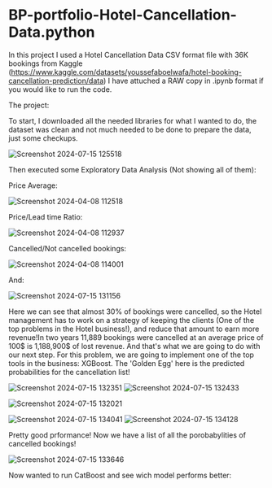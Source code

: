 # BP-portfolio-Hotel-Cancellation-Data.python

In this project I used a Hotel Cancellation Data CSV format file with 36K bookings from Kaggle (https://www.kaggle.com/datasets/youssefaboelwafa/hotel-booking-cancellation-prediction/data)
I have attuched a RAW copy in .ipynb format if you would like to run the code.

The project:

To start, I downloaded all the needed libraries for what I wanted to do, the dataset was clean and not much needed to be done to prepare the data, just some checkups.

![Screenshot 2024-07-15 125518](https://github.com/user-attachments/assets/9b2788ee-70ff-464f-a561-4129408df434)

Then executed some Exploratory Data Analysis (Not showing all of them):

Price Average:

![Screenshot 2024-04-08 112518](https://github.com/user-attachments/assets/160ec2cf-1e91-4c7b-803f-80d752a2b14e)

Price/Lead time Ratio:

![Screenshot 2024-04-08 112937](https://github.com/user-attachments/assets/635ef72a-f14f-44e3-b37e-fe64aabea8d2)

Cancelled/Not cancelled bookings:

![Screenshot 2024-04-08 114001](https://github.com/user-attachments/assets/e5eeb69a-620a-4ab9-a315-d273f4aeac40)

And:

![Screenshot 2024-07-15 131156](https://github.com/user-attachments/assets/01de5657-765e-4231-a513-03f1cd5b6b30)


Here we can see that almost 30% of bookings were cancelled, so the Hotel management has to work on a strategy of keeping the clients (One of the top problems in the Hotel business!), and reduce that amount to earn more revenue!In two years 11,889 bookings were cancelled at an average price of 100$ is 1,188,900$ of lost revenue. And that's what we are going to do with our next step. For this problem, we are going to implement one of the top tools in the business: XGBoost. The 'Golden Egg' here is the predicted probabilities for the cancellation list!

![Screenshot 2024-07-15 132351](https://github.com/user-attachments/assets/e0a55ba2-010b-4bde-ae17-0ddfbbde6398)
![Screenshot 2024-07-15 132433](https://github.com/user-attachments/assets/eaf72805-3911-400b-bb28-2265d274017a)


![Screenshot 2024-07-15 132021](https://github.com/user-attachments/assets/6fbf7d24-d14c-4f90-ab2c-b9ef4c040f5e)


![Screenshot 2024-07-15 134041](https://github.com/user-attachments/assets/0e469d94-c003-48e9-bc4f-fa71df6ab799)
![Screenshot 2024-07-15 134128](https://github.com/user-attachments/assets/abf69ccd-276f-468c-b89d-05f3c01c1464)

Pretty good prformance! Now we have a list of all the porobabylities of cancelled bookings!

![Screenshot 2024-07-15 133646](https://github.com/user-attachments/assets/0b8a3e9e-a7e3-4aa2-bc0d-21c25bd4ec5c)

Now wanted to run CatBoost and see wich model performs better:
